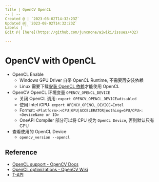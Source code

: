 ```yaml
---
Title | OpenCV OpenCL
-- | --
Created @ | `2023-08-02T14:32:23Z`
Updated @| `2023-08-02T14:32:23Z`
Labels | ``
Edit @| [here](https://github.com/junxnone/aiwiki/issues/432)

---
```

# OpenCV with OpenCL
- OpenCL Enable
  - Windows GPU Driver 自带 OpenCL Runtime, 不需要再安装依赖
  - Linux 需要下载[安装 OpenCL 依赖](https://github.com/intel/compute-runtime/releases/)才能使用 OpenCL
- OpenCV OpenCL 环境变量 `OPENCV_OPENCL_DEVICE` 
  - 关闭 OpenCL 调用: `export OPENCV_OPENCL_DEVICE=disabled`
  - 使用 Intel iGPU: `export OPENCV_OPENCL_DEVICE=Intel`
  - Format: `<Platform>:<CPU|GPU|ACCELERATOR|nothing=GPU/CPU>:<DeviceName or ID>`
  - OneAPI Compiler 部分可以将 CPU 视为 `OpenCL Device`, 否则默认只有 GPU
- 查看使用的 OpenCL Device
  - `opencv_version --opencl`


## Reference
- [OpenCL support - OpenCV Docs](https://docs.opencv.org/4.x/db/d05/tutorial_config_reference.html#tutorial_config_reference_func_hetero)
- [OpenCL optimizations - OpenCV Wiki](https://github.com/opencv/opencv/wiki/OpenCL-optimizations)
- [T-API](https://github.com/opencv/opencv/wiki/opencv3#transparent-api)

